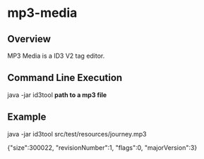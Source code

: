 # mp3-media

## Overview

MP3 Media is a ID3 V2 tag editor.

## Command Line Execution

java -jar id3tool **path to a mp3 file**

## Example

java -jar id3tool src/test/resources/journey.mp3

{"size":300022, "revisionNumber":1, "flags":0, "majorVersion":3}
